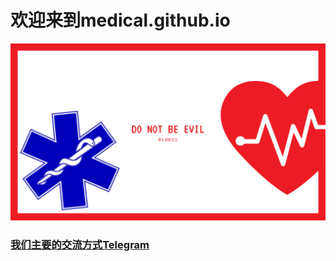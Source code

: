 # 欢迎来到medical.github.io
![cmd-markdown-logo](https://github.com/10032/medical.github.io/blob/master/Backup/%40yologamer.png)
### [我们主要的交流方式Telegram](https://t.me/medical_china)
